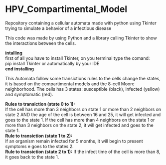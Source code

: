 # HPV_Compartimental_Model

Repository containing a cellular automata made with python using Tkinter trying to simulate a behavior of a infectious disease

This code was made by using Python and a library calling Tkinter to show the interactions between the cells.

**intalling** <br />
first of all you have to install Tkinter, on you terminal type the comand: <br />
pip install Tkinter or automatically by your IDE <br />
**end installing**

This Automata follow some transictions rules to the cells change the states, it is based on the compartimental models and the 8-cell
Moore neighborhood. The cells has 3 states: susceptible (black), infected (yellow) and symptomatic (red).


**Rules to transiction (state 0 to 1):** <br />
If the cell has more than 3 neighbors on state 1 or more than 2 neighbors
on state 2 AND the age of the cell is between 16 and 25, it will get
infected and goes to the state 1.
If the cell has more than 4 neighbors on the state 1 or more than 3
neighbors on the state 2, it will get infected and goes to the state 1.
<br />
**Rule to transiction (state 1 to 2):** <br />
If an organism remain infected for 5 months, it will begin to present
symptoms e goes to the states 2.
<br />
**Rule to transiction (state 2 to 1):**
If the infect time of the cell is more than 8, it goes back to the state 1.

